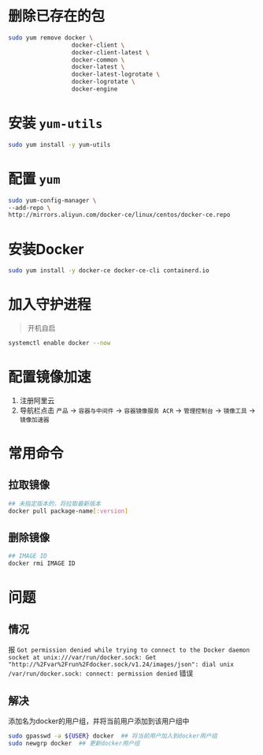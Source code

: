 # 删除已存在的包

```bash
sudo yum remove docker \
                  docker-client \
                  docker-client-latest \
                  docker-common \
                  docker-latest \
                  docker-latest-logrotate \
                  docker-logrotate \
                  docker-engine
```

# 安装 `yum-utils` 

```bash
sudo yum install -y yum-utils
```

# 配置 `yum` 

```bash
sudo yum-config-manager \
--add-repo \
http://mirrors.aliyun.com/docker-ce/linux/centos/docker-ce.repo
```

# 安装Docker

```bash
sudo yum install -y docker-ce docker-ce-cli containerd.io
```



# 加入守护进程

> 开机自启

```bash
systemctl enable docker --now
```

# 配置镜像加速

1. 注册阿里云
2. 导航栏点击 `产品` -> `容器与中间件` -> `容器镜像服务 ACR` -> `管理控制台` -> `镜像工具` -> `镜像加速器` 





# 常用命令

## 拉取镜像

```bash
## 未指定版本的，将拉取最新版本
docker pull package-name[:version]
```

## 删除镜像

```bash
## IMAGE ID
docker rmi IMAGE ID
```







# 问题

## 情况

报 `Got permission denied while trying to connect to the Docker daemon socket at unix:///var/run/docker.sock: Get "http://%2Fvar%2Frun%2Fdocker.sock/v1.24/images/json": dial unix /var/run/docker.sock: connect: permission denied` 错误

## 解决

添加名为docker的用户组，并将当前用户添加到该用户组中

```bash
sudo gpasswd -a ${USER} docker	## 将当前用户加入到docker用户组
sudo newgrp docker	## 更新docker用户组
```

